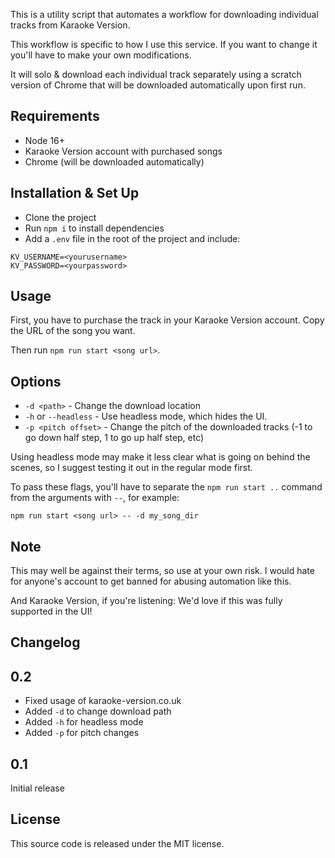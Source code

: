 This is a utility script that automates a workflow for downloading individual tracks from Karaoke Version.

This workflow is specific to how I use this service. If you want to change it you'll have to make your
own modifications.

It will solo & download each individual track separately using a scratch version of Chrome that will be 
downloaded automatically upon first run.

## Requirements

- Node 16+
- Karaoke Version account with purchased songs
- Chrome (will be downloaded automatically)

## Installation & Set Up

- Clone the project
- Run `npm i` to install dependencies
- Add a `.env` file in the root of the project and include:

```
KV_USERNAME=<yourusername>
KV_PASSWORD=<yourpassword>
```

## Usage

First, you have to purchase the track in your Karaoke Version account. Copy the URL
of the song you want.

Then run `npm run start <song url>`.

## Options

- `-d <path>` - Change the download location
-  `-h` or `--headless` - Use headless mode, which hides the UI.
-  `-p <pitch offset>` - Change the pitch of the downloaded tracks (-1 to go down half step, 1 to go up half step, etc)

Using headless mode may make it less clear what is going on behind the scenes, so I suggest testing it out
in the regular mode first.

To pass these flags, you'll have to separate the `npm run start ..` command from the arguments
with `--`, for example:

```
npm run start <song url> -- -d my_song_dir
```

## Note

This may well be against their terms, so use at your own risk. I would hate for anyone's account to get
banned for abusing automation like this.

And Karaoke Version, if you're listening: We'd love if this was fully supported in the UI!

## Changelog

## 0.2

- Fixed usage of karaoke-version.co.uk
- Added `-d` to change download path
- Added `-h` for headless mode
- Added `-p` for pitch changes

## 0.1

Initial release

## License

This source code is released under the MIT license.
